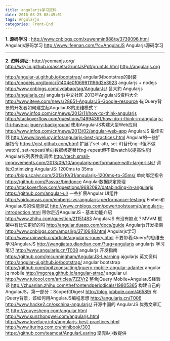 ```yaml
---
title: angularjs学习资料
date: 2016-03-25 08:49:01
tags: Angularjs
categories: Front-End
---
```



**1. 源码学习 :**
http://www.cnblogs.com/xuwenmin888/p/3739096.html
Angularjs源码学习
http://www.ifeenan.com/?c=AngularJS
Angularjs源码学习
 

<!--more-->
----------


**2. 资料网址 :**
http://yeomanjs.org/
http://wkylin.github.io/assets/GruntJsPpt/gruntJs.html
http://angularjs.org
 
http://angular-ui.github.io/bootstrap/
angular对bootstrap的封装
http://cnodejs.org/topic/51404e0f069911196d2e3923
angularjs + nodejs
http://www.cnblogs.com/lvdabao/tag/AngularJs/
吕大豹 Angularjs
http://angularjs.cn/
angularjs中文社区
2013年AngularJS资料大全
http://www.iteye.com/news/28651-AngularJS-Google-resource
有jQuery背景的开发者如何建立起AngularJS的思维模式？
http://www.infoq.com/cn/news/2013/11/how-to-think-angularjs
http://stackoverflow.com/questions/14994391/how-do-i-think-in-angularjs-if-i-have-a-jquery-background
使用AngularJS构建大型Web应用
http://www.infoq.com/cn/news/2013/02/angular-web-app
AngularJS 最佳实践
http://www.lovelucy.info/angularjs-best-practices.html
Angular的一些扩展指令
https://gist.github.com/btm1
扩展了set-attr, set-if(替代ng-if但不做watch), set-repeat(单向数据绑定替代ng-repeat但不做watch以提高性能)
Angular长列表性能调优
http://tech.small-improvements.com/2013/09/10/angularjs-performance-with-large-lists/
调优:Optimizing AngularJS: 1200ms to 35ms
http://blog.scalyr.com/2013/10/31/angularjs-1200ms-to-35ms/
单向绑定指令
https://github.com/Pasvaz/bindonce
Angular数据绑定原理
http://stackoverflow.com/questions/9682092/databinding-in-angularjs
https://github.com/angular-ui/
一些扩展Angular UI组件
http://voidcanvas.com/emberjs-vs-angularjs-performance-testing/
Ember和AngularJS的性能测试
http://www.cnblogs.com/powertoolsteam/p/angularjs-introdection.html
带你走近AngularJS - 基本功能介绍
http://www.zhihu.com/question/21151483
AngularJS 有没有缺点？MVVM 框架中有比它更好的吗
http://angular.duapp.com/docs/guide
Angularjs开发指南
http://www.cnblogs.com/amosli/p/3710648.html
Angularjs学习
http://www.rainweb.cn/article/angularjs-jquery.html
不要带着jQuery的思维去学习AngularJS
http://wangjiatao.diandian.com/?tag=angularjs
angularjs 学习笔记
http://www.angularjs.cn/T008
angularjs 开发指南
https://github.com/jmcunningham/AngularJS-Learning
ajgularjs 英文资料
http://angular-ui.github.io/bootstrap/
angular bootstrap
https://github.com/opitzconsulting/jquery-mobile-angular-adapter
angular jq mobile
http://mgcrea.github.io/angular-strap/
angular ui
http://www.tuicool.com/articles/7ZZVr2
整合jQuery Mobile+AngularJS经验谈
http://zhuanlan.zhihu.com/thefrontendperiodicals/19805365
构建自己的AngularJS，第一部分：Scope和Digest
http://blog.jobbole.com/46589/ 
有jQuery背景，该如何用AngularJS编程思想
http://angularjs.cn/T006
http://www.hacke2.cn/oschina-angularjs/
开源中国的 AngularJS 优秀文章汇总
http://zouyesheng.com/angular.html 
http://www.sunzhongwei.com/angularjs.html 
http://www.lovelucy.info/angularjs-best-practices.html 
http://www.ituring.com.cn/minibook/303 
https://github.com/teamcat/AngularLearing
坚壳&小数提供
